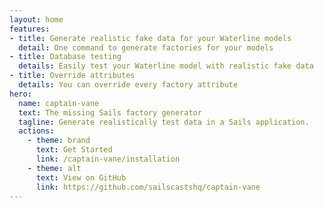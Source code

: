 ```yaml
---
layout: home
features:
- title: Generate realistic fake data for your Waterline models
  detail: One command to generate factories for your models
- title: Database testing
  details: Easily test your Waterline model with realistic fake data
- title: Override attributes
  details: You can override every factory attribute
hero:
  name: captain-vane
  text: The missing Sails factory generator
  tagline: Generate realistically test data in a Sails application.
  actions:
    - theme: brand
      text: Get Started
      link: /captain-vane/installation
    - theme: alt
      text: View on GitHub
      link: https://github.com/sailscastshq/captain-vane
---
```

